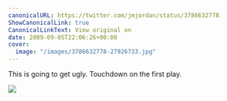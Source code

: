 ```yaml
---
canonicalURL: https://twitter.com/jmjordan/status/3786632778
ShowCanonicalLink: true
CanonicalLinkText: View original on
date: 2009-09-05T22:06:26+00:00
cover:
  image: "/images/3786632778-27926733.jpg"
---
```

This is going to get ugly. Touchdown on the first play.  

![](/images/3786632778-27926733.jpg)